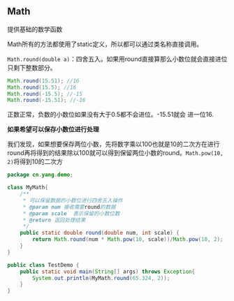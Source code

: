 ## Math

提供基础的数学函数

Math所有的方法都使用了static定义，所以都可以通过类名称直接调用。

`Math.round(double a)`：四舍五入。如果用round直接算那么小数位就会直接进位只剩下整数部分。

```java
Math.round(15.51); //16
Math.round(15.5); //16
Math.round(-15.5); //-15
Math.round(-15.51); //-16
```

正数正常，负数的小数位如果没有大于0.5都不会进位。-15.51就会 进一位16.

**如果希望可以保存小数位进行处理**

我们发现，如果想要保存两位小数，先将数字乘以100也就是10的二次方在进行round再将得到的结果除以100就可以得到保留两位小数的round。`Math.pow(10, 2)`将得到10的二次方

```java
package cn.yang.demo;

class MyMath{
	/**
	 * 可以保留数据的小数位进行四舍五入操作
	 * @param num 接收需要round的数据
	 * @param scale  表示保留的小数位数
	 * @return 返回处理结果
	 */
	public static double round(double num, int scale) {
		return Math.round(num * Math.pow(10, scale))/Math.pow(10, 2);
	}
}

public class TestDemo {
	public static void main(String[] args) throws Exception{
		System.out.println(MyMath.round(65.324, 2));
	}
}

```


